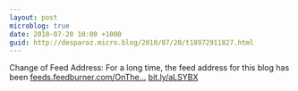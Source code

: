 ```yaml
---
layout: post
microblog: true
date: 2010-07-20 10:00 +1000
guid: http://desparoz.micro.blog/2010/07/20/t18972911827.html
---
```

Change of Feed Address: For a long time, the feed address for this blog has been [feeds.feedburner.com/OnThe...](http://feeds.feedburner.com/OnThe...) [bit.ly/aLSYBX](http://bit.ly/aLSYBX)
